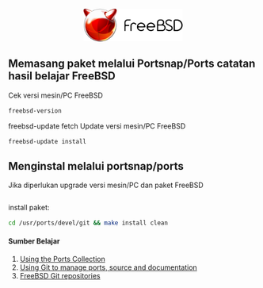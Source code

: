 <p align="center">
<img src="/assets/images/logo.png" alt="Logo" style="width:200px;"/>
</p>

## Memasang paket melalui Portsnap/Ports catatan hasil belajar FreeBSD
Cek versi mesin/PC FreeBSD
```sh
freebsd-version
```
freebsd-update fetch
Update versi mesin/PC FreeBSD
```sh
freebsd-update install
```
## Menginstal melalui portsnap/ports
Jika diperlukan upgrade versi mesin/PC dan paket FreeBSD
```sh

```
install paket:
```sh
cd /usr/ports/devel/git && make install clean
```

#### Sumber Belajar
1. [Using the Ports Collection](https://docs.freebsd.org/en/books/handbook/ports/#ports-using)
2. [Using Git to manage ports, source and documentation](https://forums.freebsd.org/threads/guide-using-git-to-manage-ports-source-and-documentation.79721/)
3. [FreeBSD Git repositories](https://cgit.freebsd.org/)
